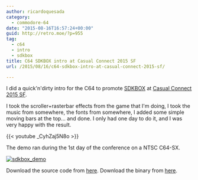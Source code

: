 ```yaml
---
author: ricardoquesada
category:
  - commodore-64
date: "2015-08-16T16:57:24+00:00"
guid: http://retro.moe/?p=955
tag:
  - c64
  - intro
  - sdkbox
title: C64 SDKBOX intro at Casual Connect 2015 SF
url: /2015/08/16/c64-sdkbox-intro-at-casual-connect-2015-sf/

---
```

I did a quick'n'dirty intro for the C64 to promote [SDKBOX](http://sdkbox.com/) at [Casual Connect 2015 SF](http://usa.casualconnect.org/).

I took the scroller+rasterbar effects from the game that I'm doing, I took the music from somewhere, the fonts from somewhere, I added some simple moving bars at the top... and done. I only had one day to do it, and I was very happy with the result.

{{< youtube _CyhZaj5N8o >}}

The demo ran during the 1st day of the conference on a NTSC C64-SX.

[![sdkbox_demo](/wp-content/uploads/2015/08/sdkbox_demo-e1439744233637.jpg?w=1000)](/wp-content/uploads/2015/08/sdkbox_demo.jpg)

Download the source code from [here](https://github.com/ricardoquesada/c64-casual-connect-15). Download the binary from [here](https://github.com/ricardoquesada/c64-casual-connect-15/raw/master/bin/cc15.prg).
